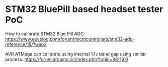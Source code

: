# STM32 BluePill based headset tester PoC

How to calibrate STM32 Blue Pill ADC:
https://www.eevblog.com/forum/microcontrollers/stm32-adc-reference/15/?wap2

AVR ATMega can calibrate using internal 1.1v band gap using similar process.
https://forum.arduino.cc/index.php?topic=38119.0
